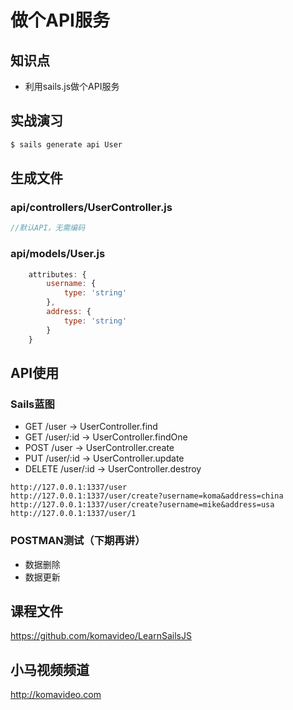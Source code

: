 做个API服务
==========

## 知识点

* 利用sails.js做个API服务

## 实战演习

~~~bash
$ sails generate api User
~~~

## 生成文件

### api/controllers/UserController.js

~~~js
//默认API，无需编码
~~~

### api/models/User.js

~~~js
    attributes: {
        username: {
            type: 'string'
        },
        address: {
            type: 'string'
        }
    }
~~~

## API使用

### Sails蓝图

* GET /user -> UserController.find
* GET /user/:id -> UserController.findOne
* POST /user -> UserController.create
* PUT /user/:id -> UserController.update
* DELETE /user/:id -> UserController.destroy

~~~
http://127.0.0.1:1337/user
http://127.0.0.1:1337/user/create?username=koma&address=china
http://127.0.0.1:1337/user/create?username=mike&address=usa
http://127.0.0.1:1337/user/1
~~~

### POSTMAN测试（下期再讲）

* 数据删除
* 数据更新

## 课程文件

https://github.com/komavideo/LearnSailsJS

## 小马视频频道

http://komavideo.com
